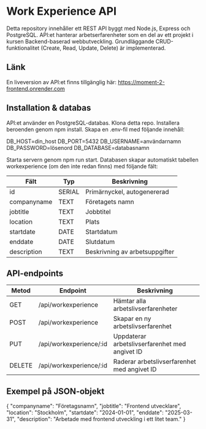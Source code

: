 # Work Experience API

Detta repository innehåller ett REST API byggt med Node.js, Express och PostgreSQL. API:et hanterar arbetserfarenheter som en del av ett projekt i kursen Backend-baserad webbutveckling. Grundläggande CRUD-funktionalitet (Create, Read, Update, Delete) är implementerad.


## Länk

En liveversion av API:et finns tillgänglig här: https://moment-2-frontend.onrender.com


## Installation & databas

API:et använder en PostgreSQL-databas. Klona detta repo. Installera beroenden genom npm install. Skapa en .env-fil med följande innehåll:

DB_HOST=din_host
DB_PORT=5432
DB_USERNAME=användarnamn
DB_PASSWORD=lösenord
DB_DATABASE=databasnamn

Starta servern genom npm run start. Databasen skapar automatiskt tabellen workexperience (om den inte redan finns) med följande fält:

| Fält        | Typ     | Beskrivning                      |
|-------------|----------|----------------------------------|
| id          | SERIAL   | Primärnyckel, autogenererad      |
| companyname | TEXT     | Företagets namn                  |
| jobtitle    | TEXT     | Jobbtitel                        |
| location    | TEXT     | Plats                            |
| startdate   | DATE     | Startdatum                       |
| enddate     | DATE     | Slutdatum                        |
| description | TEXT     | Beskrivning av arbetsuppgifter   |


## API-endpoints

| Metod | Endpoint                     | Beskrivning                                      |
|--------|------------------------------|--------------------------------------------------|
| GET    | /api/workexperience          | Hämtar alla arbetslivserfarenheter               |
| POST   | /api/workexperience          | Skapar en ny arbetslivserfarenhet                |
| PUT    | /api/workexperience/:id      | Uppdaterar arbetslivserfarenhet med angivet ID   |
| DELETE | /api/workexperience/:id      | Raderar arbetslivserfarenhet med angivet ID      |


## Exempel på JSON-objekt

{
  "companyname": "Företagsnamn",
  "jobtitle": "Frontend utvecklare",
  "location": "Stockholm",
  "startdate": "2024-01-01",
  "enddate": "2025-03-31",
  "description": "Arbetade med frontend utveckling i ett litet team."
}